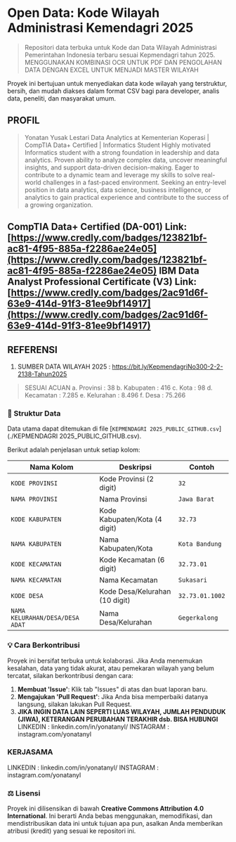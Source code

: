 # Open Data: Kode Wilayah Administrasi Kemendagri 2025

> Repositori data terbuka untuk Kode dan Data Wilayah Administrasi Pemerintahan Indonesia terbaru sesuai Kepmendagri tahun 2025. MENGGUNAKAN KOMBINASI OCR UNTUK PDF DAN PENGOLAHAN DATA DENGAN EXCEL UNTUK MENJADI MASTER WILAYAH

Proyek ini bertujuan untuk menyediakan data kode wilayah yang terstruktur, bersih, dan mudah diakses dalam format CSV bagi para developer, analis data, peneliti, dan masyarakat umum.
## PROFIL
>Yonatan Yusak Lestari
>Data Analytics at Kementerian Koperasi | CompTIA Data+ Certified | Informatics Student
>Highly motivated Informatics student with a strong foundation in leadership and data analytics. Proven ability to analyze complex data, uncover meaningful insights, and support data-driven decision-making. Eager to contribute to a dynamic team and leverage my skills to solve real-world challenges in a fast-paced environment. Seeking an entry-level position in data analytics, data science, business intelligence, or analytics to gain practical experience and contribute to the success of a growing organization.

**CompTIA Data+ Certified (DA-001)** Link: [https://www.credly.com/badges/123821bf-ac81-4f95-885a-f2286ae24e05](https://www.credly.com/badges/123821bf-ac81-4f95-885a-f2286ae24e05)
**IBM Data Analyst Professional Certificate (V3)** Link: [https://www.credly.com/badges/2ac91d6f-63e9-414d-91f3-81ee9bf14917](https://www.credly.com/badges/2ac91d6f-63e9-414d-91f3-81ee9bf14917)
---
## REFERENSI
1. SUMBER DATA WILAYAH 2025 :  https://bit.ly/KepmendagriNo300-2-2-2138-Tahun2025
> SESUAI ACUAN a. Provinsi : 38 b. Kabupaten : 416 c. Kota : 98 d. Kecamatan : 7.285 e. Kelurahan : 8.496 f. Desa : 75.266

### 📂 Struktur Data

Data utama dapat ditemukan di file [`KEPMENDAGRI 2025_PUBLIC_GITHUB.csv`](./KEPMENDAGRI 2025_PUBLIC_GITHUB.csv).

Berikut adalah penjelasan untuk setiap kolom:

| Nama Kolom                      | Deskripsi                               | Contoh          |
|---------------------------------|-----------------------------------------|-----------------|
| `KODE PROVINSI`                 | Kode Provinsi (2 digit)                 | `32`            |
| `NAMA PROVINSI`                 | Nama Provinsi                           | `Jawa Barat`    |
| `KODE KABUPATEN`                | Kode Kabupaten/Kota (4 digit)           | `32.73`         |
| `NAMA KABUPATEN`                | Nama Kabupaten/Kota                     | `Kota Bandung`  |
| `KODE KECAMATAN`                | Kode Kecamatan (6 digit)                | `32.73.01`      |
| `NAMA KECAMATAN`                | Nama Kecamatan                          | `Sukasari`      |
| `KODE DESA`                     | Kode Desa/Kelurahan (10 digit)          | `32.73.01.1002` |
| `NAMA KELURAHAN/DESA/DESA ADAT` | Nama Desa/Kelurahan                     | `Gegerkalong`   |


### 💡 Cara Berkontribusi

Proyek ini bersifat terbuka untuk kolaborasi. Jika Anda menemukan kesalahan, data yang tidak akurat, atau pemekaran wilayah yang belum tercatat, silakan berkontribusi dengan cara:

1.  **Membuat 'Issue'**: Klik tab "Issues" di atas dan buat laporan baru.
2.  **Mengajukan 'Pull Request'**: Jika Anda bisa memperbaiki datanya langsung, silakan lakukan Pull Request.
3.  **JIKA INGIN DATA LAIN SEPERTI LUAS WILAYAH, JUMLAH PENDUDUK (JIWA), KETERANGAN PERUBAHAN TERAKHIR dsb. BISA HUBUNGI**
LINKEDIN : linkedin.com/in/yonatanyl/ INSTAGRAM : instagram.com/yonatanyl

### KERJASAMA
LINKEDIN : linkedin.com/in/yonatanyl/ INSTAGRAM : instagram.com/yonatanyl

### ⚖️ Lisensi

Proyek ini dilisensikan di bawah **Creative Commons Attribution 4.0 International**. Ini berarti Anda bebas menggunakan, memodifikasi, dan mendistribusikan data ini untuk tujuan apa pun, asalkan Anda memberikan atribusi (kredit) yang sesuai ke repositori ini.
